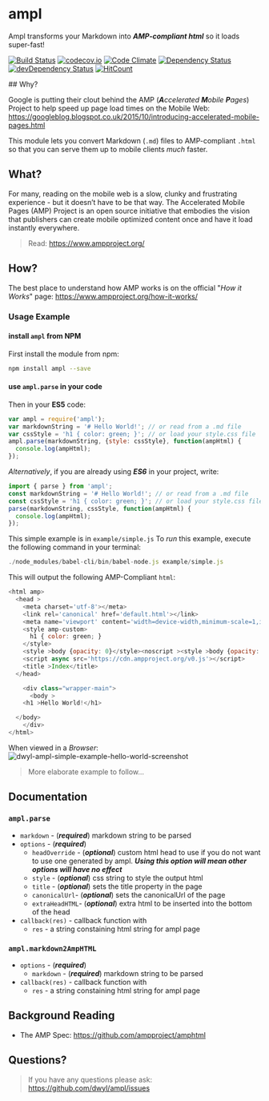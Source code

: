 # ampl

Ampl transforms your Markdown into ***AMP-compliant html*** so it loads super-fast!

[![Build Status](https://travis-ci.org/dwyl/ampl.svg?branch=master)](https://travis-ci.org/dwyl/ampl)
[![codecov.io](https://codecov.io/github/dwyl/ampl/coverage.svg?branch=master)](https://codecov.io/github/dwyl/ampl?branch=master)
[![Code Climate](https://codeclimate.com/github/dwyl/ampl/badges/gpa.svg)](https://codeclimate.com/github/dwyl/ampl)
[![Dependency Status](https://david-dm.org/dwyl/ampl.svg)](https://david-dm.org/dwyl/ampl)
[![devDependency Status](https://david-dm.org/dwyl/ampl/dev-status.svg)](https://david-dm.org/dwyl/ampl#info=devDependencies)
[![HitCount](https://hitt.herokuapp.com/dwyl/ampl.svg)](https://github.com/dwyl/ampl)

## Why?

Google is putting their clout behind the AMP
(_**A**ccelerated **M**obile **P**ages_) Project
to help speed up page load times on the Mobile Web:
https://googleblog.blogspot.co.uk/2015/10/introducing-accelerated-mobile-pages.html

This module lets you convert Markdown (`.md`) files to AMP-compliant `.html`
so that you can serve them up to mobile clients *much* faster.

## What?

For many, reading on the mobile web is a slow, clunky and frustrating experience - but it doesn’t have to be that way.
The Accelerated Mobile Pages (AMP) Project is an open source initiative that embodies the vision that publishers
can create mobile optimized content once and have it load instantly everywhere.

> Read: https://www.ampproject.org/

## How?

The best place to understand how AMP works is on
the official "*How it Works*" page:
https://www.ampproject.org/how-it-works/

### Usage Example

#### install `ampl` from NPM

First install the module from npm:

```sh
npm install ampl --save
```

#### use `ampl.parse` in your code

Then in your **ES5** code:

```js
var ampl = require('ampl');
var markdownString = '# Hello World!'; // or read from a .md file
var cssStyle = 'h1 { color: green; }'; // or load your style.css file
ampl.parse(markdownString, {style: cssStyle}, function(ampHtml) {
  console.log(ampHtml);
});
```

*Alternatively*, if you are already using ***ES6*** in your project, write:
```js
import { parse } from 'ampl';
const markdownString = '# Hello World!'; // or read from a .md file
const cssStyle = 'h1 { color: green; }'; // or load your style.css file
parse(markdownString, cssStyle, function(ampHtml) {
  console.log(ampHtml);
});
```

This simple example is in `example/simple.js`
To *run* this example, execute the following command in your terminal:

```js
./node_modules/babel-cli/bin/babel-node.js example/simple.js
```

This will output the following AMP-Compliant `html`:
```js
<html amp>
  <head >
    <meta charset='utf-8'></meta>
    <link rel='canonical' href='default.html'></link>
    <meta name='viewport' content='width=device-width,minimum-scale=1,initial-scale=1'></meta>
    <style amp-custom>
      h1 { color: green; }
    </style>
    <style >body {opacity: 0}</style><noscript ><style >body {opacity: 1}</style></noscript>
    <script async src='https://cdn.ampproject.org/v0.js'></script>
    <title >Index</title>
  </head>

    <div class="wrapper-main">
      <body >
    <h1 >Hello World!</h1>

  </body>
    </div>
</html>
```
When viewed in a *Browser*:
![dwyl-ampl-simple-example-hello-world-screenshot](https://cloud.githubusercontent.com/assets/194400/12456755/1ff076fc-bf99-11e5-869a-339d134cb50f.png)

> More elaborate example to follow...

## Documentation
### `ampl.parse`
 - `markdown` - (***required***) markdown string to be parsed
 - `options` - (***required***)
   - `headOverride` - (***optional***) custom html head to use if you do not want to use one generated by ampl. ***Using this option will mean other options will have no effect***
   - `style` - (***optional***) css string to style the output html
   - `title` - (***optional***) sets the title property in the page
   - `canonicalUrl`- (***optional***) sets the canonicalUrl of the page
   - `extraHeadHTML`- (***optional***) extra html to be inserted into the bottom of the head
 - `callback(res)` - callback function with
   - `res` - a string constaining html string for ampl page

### `ampl.markdown2AmpHTML`
 - `options` - (***required***)
   - `markdown` - (***required***) markdown string to be parsed 
 - `callback(res)` - callback function with
   - `res` - a string constaining html string for ampl page


## Background Reading

+ The AMP Spec: https://github.com/ampproject/amphtml

## Questions?

> If you have any questions please ask: https://github.com/dwyl/ampl/issues
